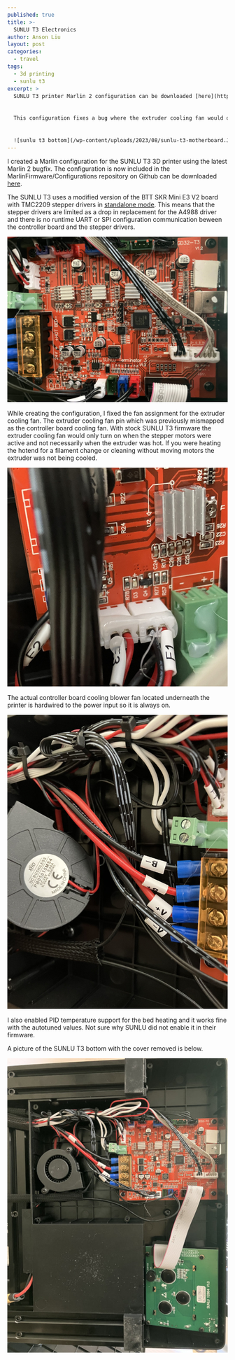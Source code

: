 ```yaml
---
published: true
title: >-
  SUNLU T3 Electronics
author: Anson Liu
layout: post
categories:
  - travel
tags:
  - 3d printing
  - sunlu t3
excerpt: >
  SUNLU T3 printer Marlin 2 configuration can be downloaded [here](https://github.com/MarlinFirmware/Configurations/tree/import-2.1.x/config/examples/Sunlu/T3). 


  This configuration fixes a bug where the extruder cooling fan would only turn on when the motors were active and not when the extruder was hot. This could lead to heat creep and a clogged hotend if the hotend heater was left on and the motors were off.


  ![sunlu t3 bottom](/wp-content/uploads/2023/08/sunlu-t3-motherboard.JPG)
---
```


I created a Marlin configuration for the SUNLU T3 3D printer using the latest Marlin 2 bugfix. The configuration is now included in the MarlinFirmware/Configurations repository on Github can be downloaded [here](https://github.com/MarlinFirmware/Configurations/tree/import-2.1.x/config/examples/Sunlu/T3).

The SUNLU T3 uses a modified version of the BTT SKR Mini E3 V2 board with TMC2209 stepper drivers in [standalone mode](https://www.trinamic.com/fileadmin/assets/Products/ICs_Documents/TMC2209_datasheet_rev1.08.pdf). This means that the stepper drivers are limited as a drop in replacement for the A4988 driver and there is no runtime UART or SPI configuration communication beween the controller board and the stepper drivers.

![sunlu t3 bottom](/wp-content/uploads/2023/08/sunlu-t3-motherboard.JPG)

While creating the configuration, I fixed the fan assignment for the extruder cooling fan. The extruder cooling fan pin which was previously mismapped as the controller board cooling fan. 
With stock SUNLU T3 firmware the extruder cooling fan would only turn on when the stepper motors were active and not necessarily when the extruder was hot. If you were heating the hotend for a filament change or cleaning without moving motors the extruder was not being cooled.

![sunlu t3 bottom](/wp-content/uploads/2023/08/sunlu-t3-fan.JPG)

The actual controller board cooling blower fan located underneath the printer is hardwired to the power input so it is always on.

![sunlu t3 bottom](/wp-content/uploads/2023/08/sunlu-t3-power.JPG)

I also enabled PID temperature support for the bed heating and it works fine with the autotuned values. Not sure why SUNLU did not enable it in their firmware.

A picture of the SUNLU T3 bottom with the cover removed is below.

![sunlu t3 bottom](/wp-content/uploads/2023/08/sunlu-t3-bottom.JPG)